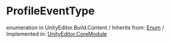 # ProfileEventType
enumeration in UnityEditor.Build.Content
 / Inherits from: <a href="https://docs.unity3d.com/6000.1/Documentation/ScriptReference/Enum.html">Enum</a> / Implemented in: <a href="https://docs.unity3d.com/6000.1/Documentation/ScriptReference/UnityEditor.CoreModule.html">UnityEditor.CoreModule</a>

